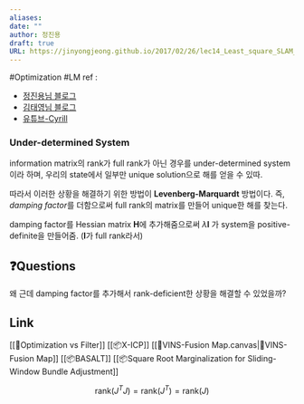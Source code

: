 ```yaml
---
aliases: 
date: ""
author: 정진용
draft: true
URL: https://jinyongjeong.github.io/2017/02/26/lec14_Least_square_SLAM_landmark/
---
```

#Optimization #LM
ref : 
- [정진용님 블로그](https://www.youtube.com/watch?v=I8wCohCAS60)
- [김태영님 블로그](https://www.youtube.com/watch?v=I8wCohCAS60)
- [유튜브-Cyrill](https://www.youtube.com/watch?v=mZBdPgBtrCM)

### Under-determined System
information matrix의 rank가 full rank가 아닌 경우를 under-determined system이라 하며, 우리의 state에서 일부만 unique solution으로 해를 얻을 수 있따.

따라서 이러한 상황을 해결하기 위한 방법이 **Levenberg-Marquardt** 방법이다.
즉, *damping factor*를 더함으로써 full rank의 matrix를 만들어 unique한 해를 찾는다.

damping factor를 Hessian matrix $\mathbf{H}$에 추가해줌으로써 $\lambda \mathbf{I}$ 가 system을 positive-definite을 만들어줌. ($\mathbf{I}$가 full rank라서)

## ❓️Questions
왜 근데 damping factor를 추가해서 rank-deficient한 상황을 해결할 수 있었을까?

## Link
[[🔎Optimization vs Filter]]
[[📦️X-ICP]]
[[🧩VINS-Fusion Map.canvas|🧩VINS-Fusion Map]]
[[📦️BASALT]]
[[📦️Square Root Marginalization for Sliding-Window Bundle Adjustment]]

$$
\mathrm{rank}(J^TJ) = \mathrm{rank}(J^T)=\mathrm{rank}(J)
$$
